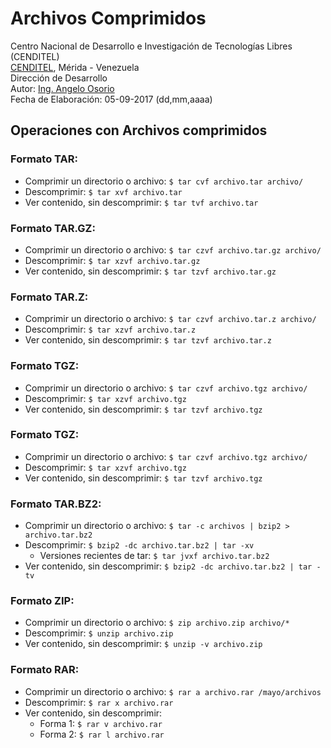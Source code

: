 # Archivos Comprimidos
Centro Nacional de Desarrollo e Investigación de Tecnologías Libres (CENDITEL) <br>
[CENDITEL](https://www.cenditel.gob.ve/), Mérida - Venezuela<br>
Dirección de Desarrollo<br>
Autor: [Ing. Angelo Osorio](https://twitter.com/Engel_PAIN)<br>
Fecha de Elaboración: 05-09-2017 (dd,mm,aaaa)

## Operaciones con Archivos comprimidos

### Formato TAR:
* Comprimir un directorio o archivo: `$ tar cvf archivo.tar archivo/`
* Descomprimir: `$ tar xvf archivo.tar`
* Ver contenido, sin descomprimir: `$ tar tvf archivo.tar`

### Formato TAR.GZ:
* Comprimir un directorio o archivo: `$ tar czvf archivo.tar.gz archivo/`
* Descomprimir: `$ tar xzvf archivo.tar.gz`
* Ver contenido, sin descomprimir: `$ tar tzvf archivo.tar.gz`

### Formato TAR.Z:
* Comprimir un directorio o archivo: `$ tar czvf archivo.tar.z archivo/`
* Descomprimir: `$ tar xzvf archivo.tar.z`
* Ver contenido, sin descomprimir: `$ tar tzvf archivo.tar.z`


### Formato TGZ:
* Comprimir un directorio o archivo: `$ tar czvf archivo.tgz archivo/`
* Descomprimir: `$ tar xzvf archivo.tgz`
* Ver contenido, sin descomprimir: `$ tar tzvf archivo.tgz`


### Formato TGZ:
* Comprimir un directorio o archivo: `$ tar czvf archivo.tgz archivo/`
* Descomprimir: `$ tar xzvf archivo.tgz`
* Ver contenido, sin descomprimir: `$ tar tzvf archivo.tgz`


### Formato TAR.BZ2:
* Comprimir un directorio o archivo: `$ tar -c archivos | bzip2 > archivo.tar.bz2`
* Descomprimir: `$ bzip2 -dc archivo.tar.bz2 | tar -xv`
   * Versiones recientes de tar: `$ tar jvxf archivo.tar.bz2`
* Ver contenido, sin descomprimir: `$ bzip2 -dc archivo.tar.bz2 | tar -tv`

### Formato ZIP:
* Comprimir un directorio o archivo: `$ zip archivo.zip archivo/*`
* Descomprimir: `$ unzip archivo.zip`
* Ver contenido, sin descomprimir: `$ unzip -v archivo.zip`


### Formato RAR:
* Comprimir un directorio o archivo: `$ rar a archivo.rar /mayo/archivos`
* Descomprimir: `$ rar x archivo.rar`
* Ver contenido, sin descomprimir: 
   * Forma 1: `$ rar v archivo.rar`
   * Forma 2: `$ rar l archivo.rar`